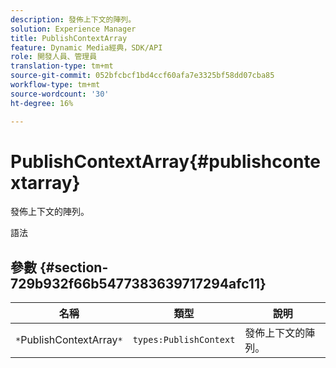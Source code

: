 ```yaml
---
description: 發佈上下文的陣列。
solution: Experience Manager
title: PublishContextArray
feature: Dynamic Media經典，SDK/API
role: 開發人員、管理員
translation-type: tm+mt
source-git-commit: 052bfcbcf1bd4ccf60afa7e3325bf58dd07cba85
workflow-type: tm+mt
source-wordcount: '30'
ht-degree: 16%

---
```



# PublishContextArray{#publishcontextarray}

發佈上下文的陣列。

語法

## 參數 {#section-729b932f66b5477383639717294afc11}

| 名稱 | 類型 | 說明 |
|---|---|---|
| `*`PublishContextArray`*` | `types:PublishContext` | 發佈上下文的陣列。 |


